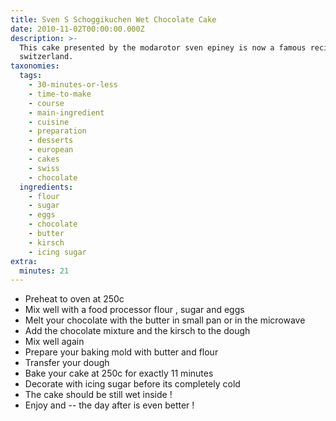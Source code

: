 ```yaml
---
title: Sven S Schoggikuchen Wet Chocolate Cake
date: 2010-11-02T00:00:00.000Z
description: >-
  This cake presented by the modarotor sven epiney is now a famous recipe in
  switzerland.
taxonomies:
  tags:
    - 30-minutes-or-less
    - time-to-make
    - course
    - main-ingredient
    - cuisine
    - preparation
    - desserts
    - european
    - cakes
    - swiss
    - chocolate
  ingredients:
    - flour
    - sugar
    - eggs
    - chocolate
    - butter
    - kirsch
    - icing sugar
extra:
  minutes: 21
---
```

 - Preheat to oven at 250c
 - Mix well with a food processor flour , sugar and eggs
 - Melt your chocolate with the butter in small pan or in the microwave
 - Add the chocolate mixture and the kirsch to the dough
 - Mix well again
 - Prepare your baking mold with butter and flour
 - Transfer your dough
 - Bake your cake at 250c for exactly 11 minutes
 - Decorate with icing sugar before its completely cold
 - The cake should be still wet inside !
 - Enjoy and -- the day after is even better !
